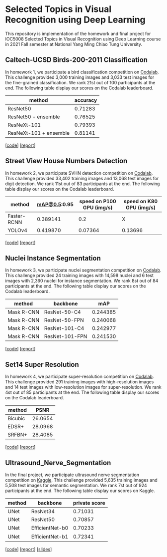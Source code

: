 # Selected Topics in Visual Recognition using Deep Learning
This repository is implementation of the homework and final project for IOC5008 Selected Topics in Visual Recognition using Deep Learning course in 2021 Fall semester at National Yang Ming Chiao Tung University.

## Caltech-UCSD Birds-200-2011 Classification
In homework 1, we participate a bird classification competition on [Codalab](https://competitions.codalab.org/competitions/35668?secret_key=09789b13-35ec-4928-ac0f-6c86631dda07). This challenge provided 3,000 training images and 3,033 test images for the fine-grained classification. We rank 21st out of 100 participants at the end. The following table display our scores on the Codalab leaderboard.

| method                 | accuracy |
| ---------------------- | -------- |
| ResNet50               | 0.71283  |
| ResNet50 + ensemble    | 0.76525  |
| ResNeXt-101            | 0.79393  |
| ResNeXt-101 + ensemble | 0.81141  |

[[code](https://github.com/Jia-Wei-Liao/CUB_200_2011_Dataset_Classification)]
[[report](https://github.com/Jia-Wei-Liao/CUB_200_2011_Dataset_Classification/blob/master/report.pdf)]

## Street View House Numbers Detection
In homework 2, we participate SVHN detection competition on [Codalab](https://competitions.codalab.org/competitions/35888?secret_key=7e3231e6-358b-4f06-a528-0e3c8f9e328e). This challenge provided 33,402 training images and 13,068 test images for digit detection. We rank 11st out of 83 participants at the end. The following table display our scores on the Codalab leaderboard.

| method      | mAP@0.5:0.95 | speed on P100 GPU (img/s) | speed on K80  GPU (img/s) |
| ----------- | ------------ | --------------------------| ------------------------- |
| Faster-RCNN | 0.389141     | 0.2                       | X                         |
| YOLOv4      | 0.419870     | 0.07364                   | 0.13696                   |

[[code](https://github.com/Jia-Wei-Liao/SVHN_Dataset_Detection)]
[[report](https://github.com/Jia-Wei-Liao/SVHN_Dataset_Detection/blob/main/report.pdf)]

## Nuclei Instance Segmentation
In homework 3, we participate nuclei segmentation competition on [Codalab](https://codalab.lisn.upsaclay.fr/competitions/333?secret_key=3b31d945-289d-4da6-939d-39435b506ee5). This challenge provided 24 training images with 14,598 nuclei and 6 test images with 2,360 nuclei for instance segmentation. We rank 8st out of 84 participants at the end. The following table display our scores on the Codalab leaderboard.

| method       | backbone      | mAP       |
| ------------ | ------------- | --------- |
| Mask R-CNN   | ResNet-50-C4  | 0.244385  |
| Mask R-CNN   | ResNet-50-FPN | 0.240068  |
| Mask R-CNN   | ResNet-101-C4 | 0.242977  |
| Mask R-CNN   | ResNet-101-FPN| 0.241530  |

[[code](https://codalab.lisn.upsaclay.fr/competitions/333?secret_key=3b31d945-289d-4da6-939d-39435b506ee5)]
[[report](https://github.com/Jia-Wei-Liao/Nuclei_Dataset_Segmentation/blob/main/report.pdf)]

## Set14 Super Resolution
In homework 4, we participate super-resolution competition on [Codalab](https://codalab.lisn.upsaclay.fr/competitions/622?secret_key=4e06d660-cd84-429c-971b-79d15f78d400). This challenge provided 291 training images with high-resolution images and 14 test images with low-resolution images for super-resolution. We rank 4st out of 85 participants at the end. The following table display our scores on the Codalab leaderboard.

| method  | PSNR      |
| ------  | --------- |
| Bicubic | 26.0654   |
| EDSR+   | 28.0968   |
| SRFBN+  | 28.4085   |

[[code](https://github.com/Jia-Wei-Liao/Set14_Dataset_Super-Resolution)]
[[report](https://github.com/Jia-Wei-Liao/Set14_Dataset_Super-Resolution/blob/main/report.pdf)]

## Ultrasound_Nerve_Segmentation
In the final project, we participate ultrasound nerve segmentation competition on [Kaggle](https://www.kaggle.com/c/ultrasound-nerve-segmentation). This challenge provided 5,635 training images and 5,508 test images for semantic segmentation. We rank 7st out of 924 participants at the end. The following table display our scores on Kaggle.

| method       | backbone        | private score |
| ------------ | --------------- | ------------- |
| UNet         | ResNet34        | 0.71031       |
| UNet         | ResNet50        | 0.70857       |
| UNet         | EﬀicientNet-b0  | 0.70233       |
| UNet         | EﬀicientNet-b1  | 0.72341       |

[[code](https://github.com/Jia-Wei-Liao/Ultrasound_Nerve_Segmentation)]
[[report](https://github.com/Jia-Wei-Liao/Ultrasound_Nerve_Segmentation/blob/main/report.pdf)]
[[slides](https://github.com/Jia-Wei-Liao/Ultrasound_Nerve_Segmentation/blob/main/slides.pdf)]
